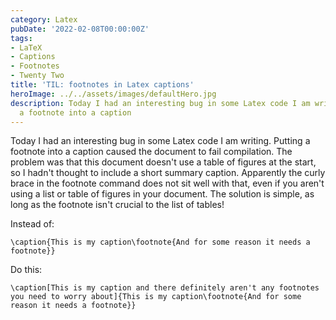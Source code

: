```yaml
---
category: Latex
pubDate: '2022-02-08T00:00:00Z'
tags:
- LaTeX
- Captions
- Footnotes
- Twenty Two
title: 'TIL: footnotes in Latex captions'
heroImage: ../../assets/images/defaultHero.jpg
description: Today I had an interesting bug in some Latex code I am writing. Putting
  a footnote into a caption
---
```

Today I had an interesting bug in some Latex code I am writing. Putting a footnote into a caption caused the document to fail compilation. The problem was that this document doesn't use a table of figures at the start, so I hadn't thought to include a short summary caption. Apparently the curly brace in the footnote command does not sit well with that, even if you aren't using a list or table of figures in your document. The solution is simple, as long as the footnote isn't crucial to the list of tables!

Instead of:

	\caption{This is my caption\footnote{And for some reason it needs a footnote}}

Do this:

	\caption[This is my caption and there definitely aren't any footnotes you need to worry about]{This is my caption\footnote{And for some reason it needs a footnote}}